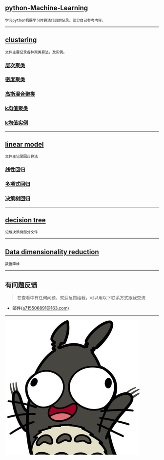 ## [python-Machine-Learning](https://github.com/a715506891/python-Machine-Learning)
```
学习python机器学习时算法代码的记录。部分自己参考内容。
```
***

## [clustering](https://github.com/a715506891/python-Machine-Learning/tree/master/Clustering)
```
文件主要记录各种聚类算法，及实例。
```
### [层次聚类](https://github.com/a715506891/python-Machine-Learning/blob/master/Clustering/AgglomerativeClustering.py)
### [密度聚类](https://github.com/a715506891/python-Machine-Learning/blob/master/Clustering/DBSCAN.py)
### [高斯混合聚类](https://github.com/a715506891/python-Machine-Learning/blob/master/Clustering/GMM.py)
### [k均值聚类](https://github.com/a715506891/python-Machine-Learning/blob/master/Clustering/k-means.py)
### [k均值实例](https://github.com/a715506891/python-Machine-Learning/blob/master/Clustering/k%E5%9D%87%E5%80%BC%E5%AE%9E%E4%BE%8B.py)
***

## [linear model ](https://github.com/a715506891/python-Machine-Learning/tree/master/Linear%20model)
```
文件主记录回归算法
```
### [线性回归](https://github.com/a715506891/python-Machine-Learning/blob/master/Linear%20model/%E7%BA%BF%E6%80%A7%E5%9B%9E%E5%BD%92.py)   
### [多项式回归](https://github.com/a715506891/python-Machine-Learning/blob/master/Linear%20model/%E5%A4%9A%E9%A1%B9%E5%BC%8F%E5%9B%9E%E5%BD%92.py)
### [决策树回归](https://github.com/a715506891/python-Machine-Learning/blob/master/Linear%20model/%E5%86%B3%E7%AD%96%E6%A0%91%E5%9B%9E%E5%BD%92.py)
***

## [decision tree](https://github.com/a715506891/python-Machine-Learning/tree/master/decisionTree)
```
记载决策树部分文件
```
***

## [Data dimensionality reduction](https://github.com/a715506891/python-Machine-Learning/tree/master/Data%20dimensionality%20reduction)
```
数据降维
```
***

## 有问题反馈
>在查看中有任何问题，欢迎反馈给我，可以用以下联系方式跟我交流
* 邮件(a715506891@163.com)
***
![hello](https://github.com/a715506891/python-Machine-Learning/blob/master/pic/aaa.jpg)
